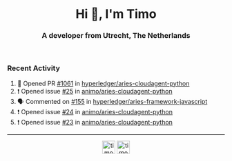 <h1 align="center">Hi 👋, I'm Timo</h1>
<h3 align="center">A developer from Utrecht, The Netherlands</h3>
<br/>
<!-- https://github.com/rahuldkjain/github-profile-readme-generator --!>

<!--  <p align="left"><img src="https://github-readme-stats.vercel.app/api?username=timoglastra&show_icons=true&count_private=true&" alt="timoglastra" /></p> --!>

<!--
Github language stats
<p align="left"><img src="https://github-readme-stats.vercel.app/api/top-langs/?username=timoglastra&layout=compact" alt="timoglastra" /><p>
-->

<!-- Codestats language stats -->
<!-- <p align="left"><img src="https://codestats-readme.vercel.app/api/top-langs/?username=timoglastra&layout=compact&language_count=12" alt="timoglastra" /><p>    --!>
  
<h3>Recent Activity</h3>

<!--START_SECTION:activity-->
1. 💪 Opened PR [#1061](https://github.com/hyperledger/aries-cloudagent-python/pull/1061) in [hyperledger/aries-cloudagent-python](https://github.com/hyperledger/aries-cloudagent-python)
2. ❗️ Opened issue [#25](https://github.com/animo/aries-cloudagent-python/issues/25) in [animo/aries-cloudagent-python](https://github.com/animo/aries-cloudagent-python)
3. 🗣 Commented on [#155](https://github.com/hyperledger/aries-framework-javascript/issues/155) in [hyperledger/aries-framework-javascript](https://github.com/hyperledger/aries-framework-javascript)
4. ❗️ Opened issue [#24](https://github.com/animo/aries-cloudagent-python/issues/24) in [animo/aries-cloudagent-python](https://github.com/animo/aries-cloudagent-python)
5. ❗️ Opened issue [#23](https://github.com/animo/aries-cloudagent-python/issues/23) in [animo/aries-cloudagent-python](https://github.com/animo/aries-cloudagent-python)
<!--END_SECTION:activity-->

---

<p align="center">
<a href="https://twitter.com/timoglastra" target="blank"><img align="center" src="https://cdn.jsdelivr.net/npm/simple-icons@3.0.1/icons/twitter.svg" alt="timoglastra" height="30" width="30" /></a>
<a href="https://linkedin.com/in/timoglastra" target="blank"><img align="center" src="https://cdn.jsdelivr.net/npm/simple-icons@3.0.1/icons/linkedin.svg" alt="timoglastra" height="30" width="30" /></a>
</p>



